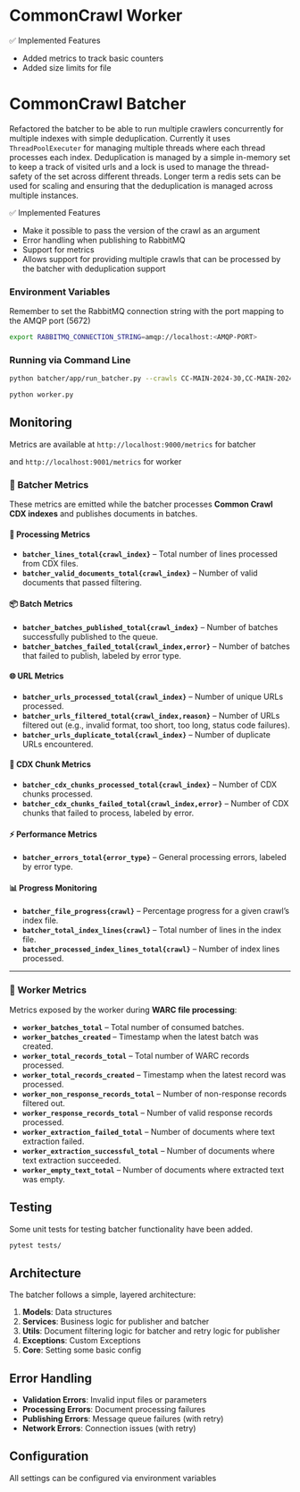 # CommonCrawl Worker
✅ Implemented Features
- Added metrics to track basic counters
- Added size limits for file 

# CommonCrawl Batcher

Refactored the batcher to be able to run multiple crawlers concurrently for multiple indexes with simple deduplication. 
Currently it uses `ThreadPoolExecuter` for managing multiple threads where each thread processes each index. 
Deduplication is managed by a simple in-memory set to keep a track of visited urls and a lock is used to manage the thread-safety of the set across different threads. Longer term a redis sets can be used for scaling and ensuring that the deduplication is managed across multiple instances. 

✅ Implemented Features
- Make it possible to pass the version of the crawl as an argument
- Error handling when publishing to RabbitMQ
- Support for metrics
- Allows support for providing multiple crawls that can be processed by the batcher with deduplication support 

### Environment Variables

Remember to set the RabbitMQ connection string with the port mapping to the AMQP port (5672)
```bash
export RABBITMQ_CONNECTION_STRING=amqp://localhost:<AMQP-PORT>
```

### Running via Command Line

```bash
python batcher/app/run_batcher.py --crawls CC-MAIN-2024-30,CC-MAIN-2024-22
```


```bash
python worker.py 
```

## Monitoring

Metrics are available at `http://localhost:9000/metrics` for batcher

and `http://localhost:9001/metrics` for worker

### 🔹 Batcher Metrics

These metrics are emitted while the batcher processes **Common Crawl CDX indexes** and publishes documents in batches.

#### 📝 Processing Metrics
- **`batcher_lines_total{crawl_index}`** – Total number of lines processed from CDX files.  
- **`batcher_valid_documents_total{crawl_index}`** – Number of valid documents that passed filtering.  

#### 📦 Batch Metrics
- **`batcher_batches_published_total{crawl_index}`** – Number of batches successfully published to the queue.  
- **`batcher_batches_failed_total{crawl_index,error}`** – Number of batches that failed to publish, labeled by error type.  

#### 🌐 URL Metrics
- **`batcher_urls_processed_total{crawl_index}`** – Number of unique URLs processed.  
- **`batcher_urls_filtered_total{crawl_index,reason}`** – Number of URLs filtered out (e.g., invalid format, too short, too long, status code failures).  
- **`batcher_urls_duplicate_total{crawl_index}`** – Number of duplicate URLs encountered.  

#### 📂 CDX Chunk Metrics
- **`batcher_cdx_chunks_processed_total{crawl_index}`** – Number of CDX chunks processed.  
- **`batcher_cdx_chunks_failed_total{crawl_index,error}`** – Number of CDX chunks that failed to process, labeled by error.  

#### ⚡ Performance Metrics
- **`batcher_errors_total{error_type}`** – General processing errors, labeled by error type.  

#### 📊 Progress Monitoring
- **`batcher_file_progress{crawl}`** – Percentage progress for a given crawl’s index file.  
- **`batcher_total_index_lines{crawl}`** – Total number of lines in the index file.  
- **`batcher_processed_index_lines_total{crawl}`** – Number of index lines processed.  

---

### 🔹 Worker Metrics

Metrics exposed by the worker during **WARC file processing**:

- **`worker_batches_total`** – Total number of consumed batches.  
- **`worker_batches_created`** – Timestamp when the latest batch was created.  
- **`worker_total_records_total`** – Total number of WARC records processed.  
- **`worker_total_records_created`** – Timestamp when the latest record was processed.  
- **`worker_non_response_records_total`** – Number of non-response records filtered out.  
- **`worker_response_records_total`** – Number of valid response records processed.  
- **`worker_extraction_failed_total`** – Number of documents where text extraction failed.  
- **`worker_extraction_successful_total`** – Number of documents where text extraction succeeded.  
- **`worker_empty_text_total`** – Number of documents where extracted text was empty.  

## Testing
Some unit tests for testing batcher functionality have been added.
```bash
pytest tests/
```

## Architecture

The batcher follows a simple, layered architecture:

1. **Models**: Data structures
2. **Services**: Business logic for publisher and batcher
3. **Utils**: Document filtering logic for batcher and retry logic for publisher
4. **Exceptions**: Custom Exceptions
5. **Core**: Setting some basic config

## Error Handling

- **Validation Errors**: Invalid input files or parameters
- **Processing Errors**: Document processing failures
- **Publishing Errors**: Message queue failures (with retry)
- **Network Errors**: Connection issues (with retry)

## Configuration

All settings can be configured via environment variables
